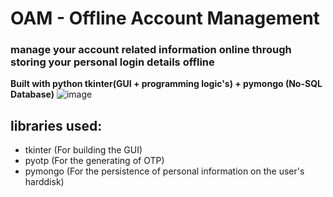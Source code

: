 # OAM - Offline Account Management
### manage your account related information online through storing your personal login details offline
**Built with python tkinter(GUI + programming logic's) + pymongo (No-SQL Database)**
![image](https://user-images.githubusercontent.com/22993048/112653085-0d50e080-8e89-11eb-88b3-4a67407579b6.png)

## libraries used:

- tkinter (For building the GUI)
- pyotp (For the generating of OTP)
- pymongo (For the persistence of personal information on the user's harddisk)
